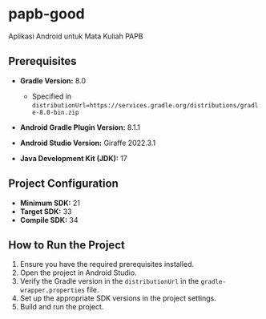 # papb-good
Aplikasi Android untuk Mata Kuliah PAPB

## Prerequisites

- **Gradle Version:** 8.0
  - Specified in `distributionUrl=https://services.gradle.org/distributions/gradle-8.0-bin.zip`

- **Android Gradle Plugin Version:** 8.1.1

- **Android Studio Version:** Giraffe 2022.3.1

- **Java Development Kit (JDK):** 17

## Project Configuration

- **Minimum SDK:** 21
- **Target SDK:** 33
- **Compile SDK:** 34

## How to Run the Project

1. Ensure you have the required prerequisites installed.
2. Open the project in Android Studio.
3. Verify the Gradle version in the `distributionUrl` in the `gradle-wrapper.properties` file.
4. Set up the appropriate SDK versions in the project settings.
5. Build and run the project.
